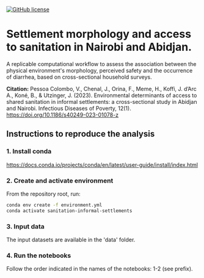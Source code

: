 [![GitHub license](https://img.shields.io/github/license/ceat-epfl/sanitation-informal-settlements.svg)](https://github.com/ceat-epfl/sanitation-informal-settlements/blob/main/LICENSE)

# Settlement morphology and access to sanitation in Nairobi and Abidjan.

A replicable computational workflow to assess the association between the physical environment's morphology, perceived safety and the occurrence of diarrhea, based on cross-sectional household surveys.

**Citation:** Pessoa Colombo, V., Chenal, J., Orina, F., Meme, H., Koffi, J. d’Arc A., Koné, B., & Utzinger, J. (2023). Environmental determinants of access to shared sanitation in informal settlements: a cross-sectional study in Abidjan and Nairobi. Infectious Diseases of Poverty, 12(1). https://doi.org/10.1186/s40249-023-01078-z

## Instructions to reproduce the analysis

### 1. Install conda

https://docs.conda.io/projects/conda/en/latest/user-guide/install/index.html

### 2. Create and activate environment

From the repository root, run:

```bash
conda env create -f environment.yml
conda activate sanitation-informal-settlements
```

### 3. Input data

The input datasets are available in the 'data' folder.

### 4. Run the notebooks

Follow the order indicated in the names of the notebooks: 1-2 (see prefix).
